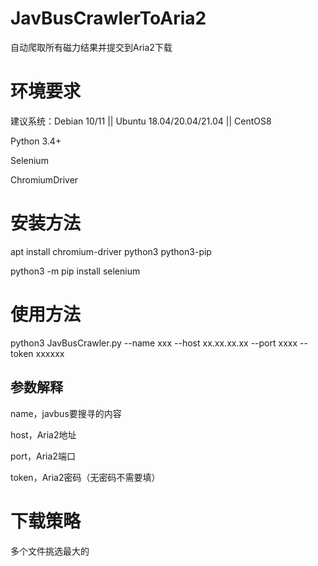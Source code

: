 # JavBusCrawlerToAria2
自动爬取所有磁力结果并提交到Aria2下载


# 环境要求

建议系统：Debian 10/11 || Ubuntu 18.04/20.04/21.04 || CentOS8

Python 3.4+

Selenium

ChromiumDriver

# 安装方法
apt install chromium-driver python3 python3-pip

python3 -m pip install selenium

# 使用方法

python3 JavBusCrawler.py --name xxx --host xx.xx.xx.xx --port xxxx --token xxxxxx


## 参数解释

name，javbus要搜寻的内容

host，Aria2地址

port，Aria2端口

token，Aria2密码（无密码不需要填）

# 下载策略

多个文件挑选最大的

